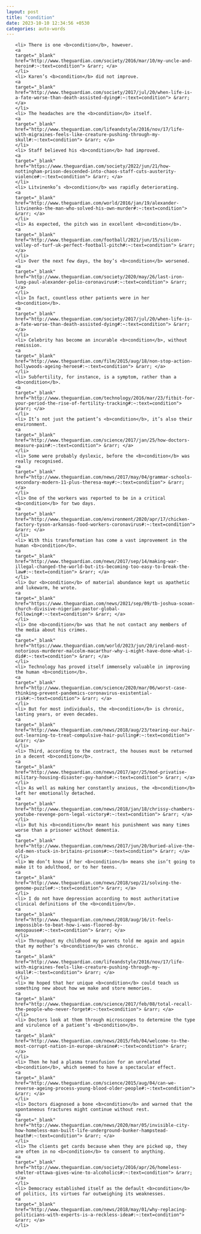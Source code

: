 ```yaml
---
layout: post
title: "condition"
date: 2023-10-10 12:34:56 +0530
categories: auto-words
---
```

<ol>

    <li> There is one <b>condition</b>, however.
    <a 
    target="_blank" 
    href="http://www.theguardian.com/society/2016/mar/10/my-uncle-and-heroin#:~:text=condition"> &rarr; </a>
    </li>
    <li> Karen’s <b>condition</b> did not improve.
    <a 
    target="_blank" 
    href="http://www.theguardian.com/society/2017/jul/20/when-life-is-a-fate-worse-than-death-assisted-dying#:~:text=condition"> &rarr; </a>
    </li>
    <li> The headaches are the <b>condition</b> itself.
    <a 
    target="_blank" 
    href="http://www.theguardian.com/lifeandstyle/2016/nov/17/life-with-migraines-feels-like-creature-pushing-through-my-skull#:~:text=condition"> &rarr; </a>
    </li>
    <li> Staff believed his <b>condition</b> had improved.
    <a 
    target="_blank" 
    href="https://www.theguardian.com/society/2022/jun/21/how-nottingham-prison-descended-into-chaos-staff-cuts-austerity-violence#:~:text=condition"> &rarr; </a>
    </li>
    <li> Litvinenko’s <b>condition</b> was rapidly deteriorating.
    <a 
    target="_blank" 
    href="http://www.theguardian.com/world/2016/jan/19/alexander-litvinenko-the-man-who-solved-his-own-murder#:~:text=condition"> &rarr; </a>
    </li>
    <li> As expected, the pitch was in excellent <b>condition</b>.
    <a 
    target="_blank" 
    href="http://www.theguardian.com/football/2021/jun/15/silicon-valley-of-turf-uk-perfect-football-pitch#:~:text=condition"> &rarr; </a>
    </li>
    <li> Over the next few days, the boy’s <b>condition</b> worsened.
    <a 
    target="_blank" 
    href="http://www.theguardian.com/society/2020/may/26/last-iron-lung-paul-alexander-polio-coronavirus#:~:text=condition"> &rarr; </a>
    </li>
    <li> In fact, countless other patients were in her <b>condition</b>.
    <a 
    target="_blank" 
    href="http://www.theguardian.com/society/2017/jul/20/when-life-is-a-fate-worse-than-death-assisted-dying#:~:text=condition"> &rarr; </a>
    </li>
    <li> Celebrity has become an incurable <b>condition</b>, without remission.
    <a 
    target="_blank" 
    href="http://www.theguardian.com/film/2015/aug/18/non-stop-action-hollywoods-ageing-heroes#:~:text=condition"> &rarr; </a>
    </li>
    <li> Subfertility, for instance, is a symptom, rather than a <b>condition</b>.
    <a 
    target="_blank" 
    href="http://www.theguardian.com/technology/2016/mar/23/fitbit-for-your-period-the-rise-of-fertility-tracking#:~:text=condition"> &rarr; </a>
    </li>
    <li> It’s not just the patient’s <b>condition</b>, it’s also their environment.
    <a 
    target="_blank" 
    href="http://www.theguardian.com/science/2017/jan/25/how-doctors-measure-pain#:~:text=condition"> &rarr; </a>
    </li>
    <li> Some were probably dyslexic, before the <b>condition</b> was really recognised.
    <a 
    target="_blank" 
    href="http://www.theguardian.com/news/2017/may/04/grammar-schools-secondary-modern-11-plus-theresa-may#:~:text=condition"> &rarr; </a>
    </li>
    <li> One of the workers was reported to be in a critical <b>condition</b> for two days.
    <a 
    target="_blank" 
    href="http://www.theguardian.com/environment/2020/apr/17/chicken-factory-tyson-arkansas-food-workers-coronavirus#:~:text=condition"> &rarr; </a>
    </li>
    <li> With this transformation has come a vast improvement in the human <b>condition</b>.
    <a 
    target="_blank" 
    href="http://www.theguardian.com/news/2017/sep/14/making-war-illegal-changed-the-world-but-its-becoming-too-easy-to-break-the-law#:~:text=condition"> &rarr; </a>
    </li>
    <li> Our <b>condition</b> of material abundance kept us apathetic and lukewarm, he wrote.
    <a 
    target="_blank" 
    href="https://www.theguardian.com/news/2021/sep/09/tb-joshua-scoan-church-divisive-nigerian-pastor-global-following#:~:text=condition"> &rarr; </a>
    </li>
    <li> One <b>condition</b> was that he not contact any members of the media about his crimes.
    <a 
    target="_blank" 
    href="https://www.theguardian.com/world/2023/jun/20/ireland-most-notorious-murderer-malcolm-macarthur-why-i-might-have-done-what-i-did#:~:text=condition"> &rarr; </a>
    </li>
    <li> Technology has proved itself immensely valuable in improving the human <b>condition</b>.
    <a 
    target="_blank" 
    href="http://www.theguardian.com/science/2020/mar/06/worst-case-thinking-prevent-pandemics-coronavirus-existential-risk#:~:text=condition"> &rarr; </a>
    </li>
    <li> But for most individuals, the <b>condition</b> is chronic, lasting years, or even decades.
    <a 
    target="_blank" 
    href="http://www.theguardian.com/news/2018/aug/23/tearing-our-hair-out-learning-to-treat-compulsive-hair-pulling#:~:text=condition"> &rarr; </a>
    </li>
    <li> Third, according to the contract, the houses must be returned in a decent <b>condition</b>.
    <a 
    target="_blank" 
    href="http://www.theguardian.com/news/2017/apr/25/mod-privatise-military-housing-disaster-guy-hands#:~:text=condition"> &rarr; </a>
    </li>
    <li> As well as making her constantly anxious, the <b>condition</b> left her emotionally detached.
    <a 
    target="_blank" 
    href="http://www.theguardian.com/news/2018/jan/18/chrissy-chambers-youtube-revenge-porn-legal-victory#:~:text=condition"> &rarr; </a>
    </li>
    <li> But his <b>condition</b> meant his punishment was many times worse than a prisoner without dementia.
    <a 
    target="_blank" 
    href="http://www.theguardian.com/news/2017/jun/20/buried-alive-the-old-men-stuck-in-britains-prisons#:~:text=condition"> &rarr; </a>
    </li>
    <li> We don’t know if her <b>condition</b> means she isn’t going to make it to adulthood, or to her teens.
    <a 
    target="_blank" 
    href="http://www.theguardian.com/news/2018/sep/21/solving-the-genome-puzzle#:~:text=condition"> &rarr; </a>
    </li>
    <li> I do not have depression according to most authoritative clinical definitions of the <b>condition</b>.
    <a 
    target="_blank" 
    href="http://www.theguardian.com/news/2018/aug/16/it-feels-impossible-to-beat-how-i-was-floored-by-menopause#:~:text=condition"> &rarr; </a>
    </li>
    <li> Throughout my childhood my parents told me again and again that my mother’s <b>condition</b> was chronic.
    <a 
    target="_blank" 
    href="http://www.theguardian.com/lifeandstyle/2016/nov/17/life-with-migraines-feels-like-creature-pushing-through-my-skull#:~:text=condition"> &rarr; </a>
    </li>
    <li> He hoped that her unique <b>condition</b> could teach us something new about how we make and store memories.
    <a 
    target="_blank" 
    href="http://www.theguardian.com/science/2017/feb/08/total-recall-the-people-who-never-forget#:~:text=condition"> &rarr; </a>
    </li>
    <li> Doctors look at them through microscopes to determine the type and virulence of a patient’s <b>condition</b>.
    <a 
    target="_blank" 
    href="http://www.theguardian.com/news/2015/feb/04/welcome-to-the-most-corrupt-nation-in-europe-ukraine#:~:text=condition"> &rarr; </a>
    </li>
    <li> Then he had a plasma transfusion for an unrelated <b>condition</b>, which seemed to have a spectacular effect.
    <a 
    target="_blank" 
    href="http://www.theguardian.com/science/2015/aug/04/can-we-reverse-ageing-process-young-blood-older-people#:~:text=condition"> &rarr; </a>
    </li>
    <li> Doctors diagnosed a bone <b>condition</b> and warned that the spontaneous fractures might continue without rest.
    <a 
    target="_blank" 
    href="http://www.theguardian.com/news/2020/mar/05/invisible-city-how-homeless-man-built-life-underground-bunker-hampstead-heath#:~:text=condition"> &rarr; </a>
    </li>
    <li> The clients get cards because when they are picked up, they are often in no <b>condition</b> to consent to anything.
    <a 
    target="_blank" 
    href="http://www.theguardian.com/society/2016/apr/26/homeless-shelter-ottawa-gives-wine-to-alcoholics#:~:text=condition"> &rarr; </a>
    </li>
    <li> Democracy established itself as the default <b>condition</b> of politics, its virtues far outweighing its weaknesses.
    <a 
    target="_blank" 
    href="http://www.theguardian.com/news/2018/may/01/why-replacing-politicians-with-experts-is-a-reckless-idea#:~:text=condition"> &rarr; </a>
    </li>